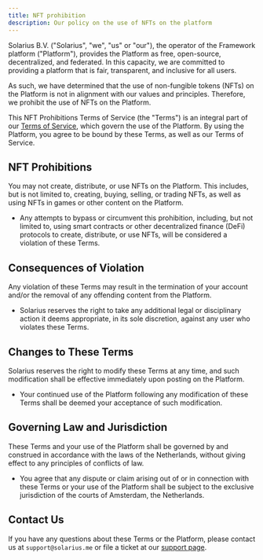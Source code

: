 ```yaml
---
title: NFT prohibition
description: Our policy on the use of NFTs on the platform
---
```


Solarius B.V. ("Solarius", "we", "us" or "our"), the operator of the Framework platform ("Platform"), provides the Platform as free, open-source, decentralized, and federated. In this capacity, we are committed to providing a platform that is fair, transparent, and inclusive for all users.

As such, we have determined that the use of non-fungible tokens (NFTs) on the Platform is not in alignment with our values and principles. Therefore, we prohibit the use of NFTs on the Platform.

This NFT Prohibitions Terms of Service (the "Terms") is an integral part of our [Terms of Service](https://framework.solarius.me/terms), which govern the use of the Platform. By using the Platform, you agree to be bound by these Terms, as well as our Terms of Service.

## NFT Prohibitions

You may not create, distribute, or use NFTs on the Platform. This includes, but is not limited to, creating, buying, selling, or trading NFTs, as well as using NFTs in games or other content on the Platform.

- Any attempts to bypass or circumvent this prohibition, including, but not limited to, using smart contracts or other decentralized finance (DeFi) protocols to create, distribute, or use NFTs, will be considered a violation of these Terms.

## Consequences of Violation

Any violation of these Terms may result in the termination of your account and/or the removal of any offending content from the Platform.

- Solarius reserves the right to take any additional legal or disciplinary action it deems appropriate, in its sole discretion, against any user who violates these Terms.

## Changes to These Terms

Solarius reserves the right to modify these Terms at any time, and such modification shall be effective immediately upon posting on the Platform.

- Your continued use of the Platform following any modification of these Terms shall be deemed your acceptance of such modification.

## Governing Law and Jurisdiction

These Terms and your use of the Platform shall be governed by and construed in accordance with the laws of the Netherlands, without giving effect to any principles of conflicts of law.

- You agree that any dispute or claim arising out of or in connection with these Terms or your use of the Platform shall be subject to the exclusive jurisdiction of the courts of Amsterdam, the Netherlands.

## Contact Us

If you have any questions about these Terms or the Platform, please contact us at `support@solarius.me` or file a ticket at our [support page](https://framework.solarius.me/support).
